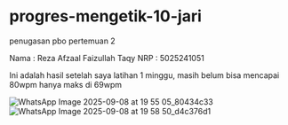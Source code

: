 # progres-mengetik-10-jari
penugasan pbo pertemuan 2

Nama  : Reza Afzaal Faizullah Taqy
NRP   : 5025241051

Ini adalah hasil setelah saya latihan 1 minggu, masih belum bisa mencapai 80wpm hanya maks di 69wpm

![WhatsApp Image 2025-09-08 at 19 55 05_80434c33](https://github.com/user-attachments/assets/32be4964-c47c-4564-8613-2b9b18aaa6bc)
![WhatsApp Image 2025-09-08 at 19 58 50_d4c376d1](https://github.com/user-attachments/assets/c8f8bc02-772a-45dc-ac09-23f003b829ac)
